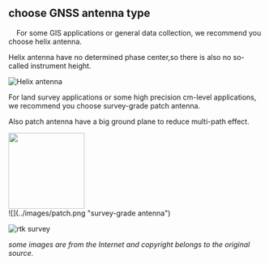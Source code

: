 ## choose GNSS antenna type
&nbsp;
&nbsp;
For some GIS applications or general data collection, we recommend you choose helix antenna.

Helix antenna have no determined phase center,so there is also no so-called instrument height.

![](../images/with-helix.jpg "Helix antenna")

For land survey applications or some high precision cm-level applications, we recommend you choose
survey-grade patch antenna.

Also patch antenna have a big ground plane to reduce multi-path effect.

<div style="text-align: left;"><img src="../images/patch.png" style="width: 150px;"></div>
![](../images/patch.png "survey-grade antenna")

![](../images/rtk_survey.jpg "rtk survey")
&nbsp;
&nbsp;
&nbsp;
&nbsp;
&nbsp;
&nbsp;
&nbsp;
&nbsp;  
  
*some images are from the Internet and copyright belongs to the original source.*
